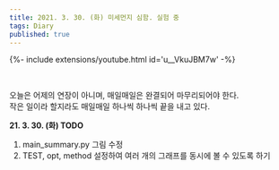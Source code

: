 ```yaml
---
title: 2021. 3. 30. (화) 미세먼지 심함. 실험 중
tags: Diary
published: true
---
```


<!--more-->

{%- include extensions/youtube.html id='u__VkuJBM7w' -%}

<br>

오늘은 어제의 연장이 아니며, 매일매일은 완결되어 마무리되어야 한다.  
작은 일이라 할지라도 매일매일 하나씩 하나씩 끝을 내고 있다.


**21. 3. 30. (화) TODO**  
1. main_summary.py 그림 수정
2. TEST, opt, method 설정하여 여러 개의 그래프를 동시에 볼 수 있도록 하기
